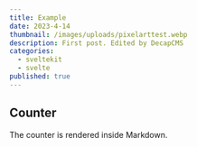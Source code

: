 ```yaml
---
title: Example
date: 2023-4-14
thumbnail: /images/uploads/pixelarttest.webp
description: First post. Edited by DecapCMS
categories:
  - sveltekit
  - svelte
published: true
---
```


<script>
  import Counter from './counter.svelte'
</script>

## Counter

The counter is rendered inside Markdown.

<Counter />
